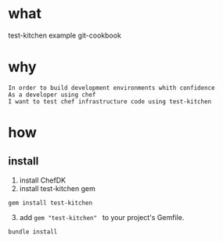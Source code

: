 what
==============

test-kitchen example git-cookbook

why
===============

```
In order to build development environments whith confidence
As a developer using chef
I want to test chef infrastructure code using test-kitchen
```

how
================

## install
1. install ChefDK
2. install test-kitchen gem
```
gem install test-kitchen
```
3. add `gem "test-kitchen" ` to your project's Gemfile. 
```
bundle install
```
